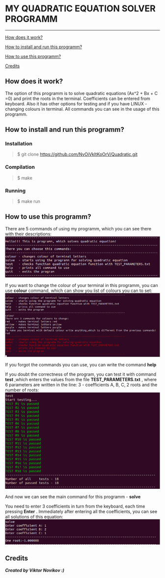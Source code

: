 # __MY QUADRATIC EQUATION SOLVER PROGRAMM__
---
[How does it work?](#overview)

[How to install and run this programm?](#installation)

[How to use this programm?](#usage)

[Credits](#credits)


<a id ="overview"></a>


## How does it work?

The option of this programm is to solve quadratic equations (Ax^2 + Bx + C =0) and print the roots in the terminal.
Coefficients can be entered from keyboard.
Also it has other options for testing and if you have LINUX - changing colours in terminal. All commands you can see in the usage of this programm.



<a id ="installation"></a>

## How to install and run this programm?

### Installation

> $ git clone https://github.com/NvOiVkItKoOrV/Quadratic.git


### Compilation
> $ make


### Running
> $ make run


<a id ="usage"></a>

## How to use this programm?
There are 5 commands of using my programm, which you can see there with their descriptions:
![Interface](for_readme/commands.png)

If you want to change the colour of your terminal in this programm, you can use __colour__ command, which can show you list of colours you can to set:
![Colour changer](for_readme/colours.png)

If you forgot the commands you can use, you can write the command __help__



If you doubt the correctness of the program, you can test it with command __test__ ,which enters the values ​​from the file __TEST_PARAMETERS.txt__ , where 6 parameters are written in the line: 3 - coefficients A, B, C, 2 roots and the number of roots:
![Tests](for_readme/tests.png)


And now we can see the main command for this programm - __solve__


You need to enter 3 coefficients in turn from the keyboard, each time pressing __Enter__ . Immediately after entering all the coefficients, you can see all solutions of this equation:
![Solve](for_readme/solve.png)



## Credits
___Created by Viktor Novikov :)___



